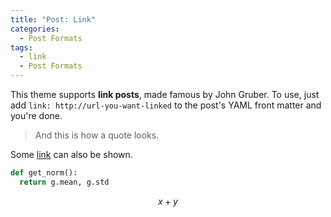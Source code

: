 ```yaml
---
title: "Post: Link"
categories:
  - Post Formats
tags:
  - link
  - Post Formats
---
```


This theme supports **link posts**, made famous by John Gruber. To use, just add `link: http://url-you-want-linked` to the post's YAML front matter and you're done.

> And this is how a quote looks.

Some [link](#) can also be shown.

```python
def get_norm():
  return g.mean, g.std
```

$$ x + y $$

